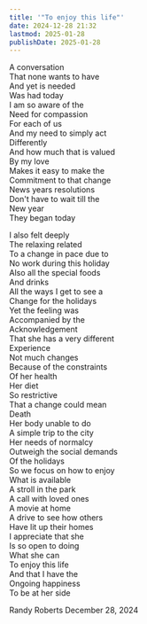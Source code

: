 ```yaml
---
title: '"To enjoy this life"'
date: 2024-12-28 21:32
lastmod: 2025-01-28
publishDate: 2025-01-28
---
```

A conversation   
That none wants to have  
And yet is needed   
Was had today  
I am so aware of the   
Need for compassion   
For each of us  
And my need to simply act  
Differently  
And how much that is valued  
By my love  
Makes it easy to make the    
Commitment to that change  
News years resolutions  
Don't have to wait till the  
New year  
They began today   
  
I also felt deeply  
The relaxing related  
To a change in pace due to  
No work during this holiday   
Also all the special foods  
And drinks  
All the ways I get to see a   
Change for the holidays   
Yet the feeling was   
Accompanied by the   
Acknowledgement   
That she has a very different   
Experience   
Not much changes  
Because of the constraints   
Of her health  
Her diet  
So restrictive  
That a change could mean  
Death  
Her body unable to do  
A simple trip to the city  
Her needs of normalcy   
Outweigh the social demands  
Of the holidays  
So we focus on how to enjoy   
What is available   
A stroll in the park  
A call with loved ones  
A movie at home  
A drive to see how others  
Have lit up their homes  
I appreciate that she  
Is so open to doing   
What she can  
To enjoy this life  
And that I have the   
Ongoing happiness   
To be at her side   
  
Randy Roberts December 28, 2024  
  
